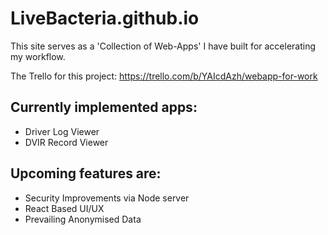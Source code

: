 # LiveBacteria.github.io
This site serves as a 'Collection of Web-Apps' I have built for accelerating my workflow.

The Trello for this project: https://trello.com/b/YAIcdAzh/webapp-for-work


Currently implemented apps: 
-


* Driver Log Viewer 
* DVIR Record Viewer

Upcoming features are:
-

  * Security Improvements via Node server
  * React Based UI/UX
  * Prevailing Anonymised Data
